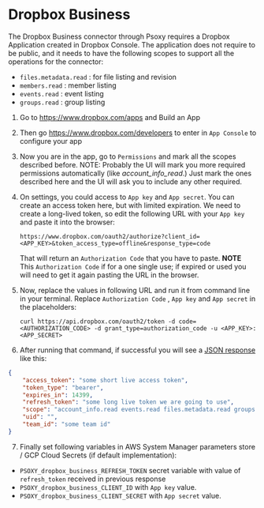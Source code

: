 # Dropbox Business

The Dropbox Business connector through Psoxy requires a Dropbox Application created in Dropbox
Console. The application does not require to be public, and it needs to have the following scopes
to support all the operations for the connector:

- `files.metadata.read` : for file listing and revision
- `members.read` : member listing
- `events.read` : event listing
- `groups.read` : group listing

1. Go to https://www.dropbox.com/apps and Build an App
2. Then go https://www.dropbox.com/developers to enter in `App Console` to configure your app
3. Now you are in the app, go to `Permissions` and mark all the scopes described before. NOTE:
   Probably the UI will mark you more required permissions automatically (like _account_info_read_.)
   Just mark the ones described here and the UI will ask you to include any other required.
4. On settings, you could access to `App key` and `App secret`. You can create an access token here,
   but with limited expiration. We need to create a long-lived token, so edit the following URL with
   your `App key` and paste it into the browser:

   `https://www.dropbox.com/oauth2/authorize?client_id=<APP_KEY>&token_access_type=offline&response_type=code`

   That will return an `Authorization Code` that you have to paste. **NOTE** This
   `Authorization Code` if for a one single use; if expired or used you will need to get it again
   pasting the URL in the browser.

5. Now, replace the values in following URL and run it from command line in your terminal. Replace
   `Authorization Code` , `App key` and `App secret` in the placeholders:

   `curl https://api.dropbox.com/oauth2/token -d code=<AUTHORIZATION_CODE> -d grant_type=authorization_code -u <APP_KEY>:<APP_SECRET>`

6. After running that command, if successful you will see a
   [JSON response](https://www.dropbox.com/developers/documentation/http/documentation#oauth2-authorize)
   like this:

```json
{
	"access_token": "some short live access token",
	"token_type": "bearer",
	"expires_in": 14399,
	"refresh_token": "some long live token we are going to use",
	"scope": "account_info.read events.read files.metadata.read groups.read members.read team_data.governance.read team_data.governance.write team_data.member",
	"uid": "",
	"team_id": "some team id"
}
```

7. Finally set following variables in AWS System Manager parameters store / GCP Cloud Secrets (if
   default implementation):

- `PSOXY_dropbox_business_REFRESH_TOKEN` secret variable with value of `refresh_token` received in
  previous response
- `PSOXY_dropbox_business_CLIENT_ID` with `App key` value.
- `PSOXY_dropbox_business_CLIENT_SECRET` with `App secret` value.
